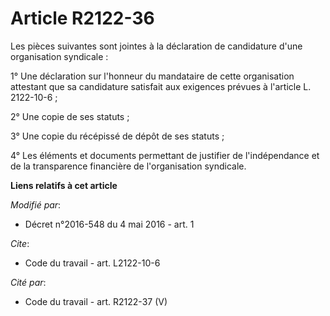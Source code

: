 # Article R2122-36

Les pièces suivantes sont jointes à la déclaration de candidature d'une organisation syndicale : 

1° Une déclaration sur l'honneur du mandataire de cette organisation attestant que sa candidature satisfait aux exigences
prévues à l'article L. 2122-10-6 ; 

2° Une copie de ses statuts ; 

3° Une copie du récépissé de dépôt de ses statuts ;

4° Les éléments et documents permettant de justifier de l'indépendance et de la transparence financière de l'organisation
syndicale.

**Liens relatifs à cet article**

_Modifié par_:

  - Décret n°2016-548 du 4 mai 2016 - art. 1

_Cite_:

  - Code du travail - art. L2122-10-6

_Cité par_:

  - Code du travail - art. R2122-37 (V)
